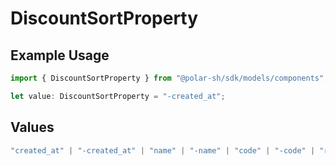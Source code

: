 # DiscountSortProperty

## Example Usage

```typescript
import { DiscountSortProperty } from "@polar-sh/sdk/models/components";

let value: DiscountSortProperty = "-created_at";
```

## Values

```typescript
"created_at" | "-created_at" | "name" | "-name" | "code" | "-code" | "redemptions_count" | "-redemptions_count"
```